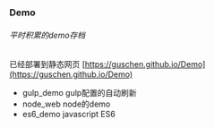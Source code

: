 ### Demo
###### 平时积累的demo存档
已经部署到静态网页
[https://guschen.github.io/Demo](https://guschen.github.io/Demo)

* gulp_demo gulp配置的自动刷新
* node_web node的demo
* es6_demo javascript ES6